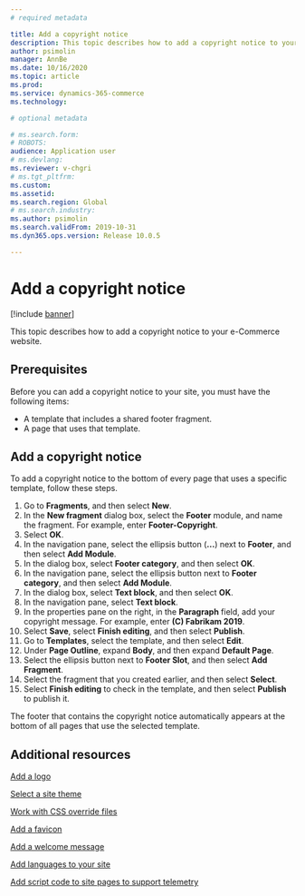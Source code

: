 ```yaml
---
# required metadata

title: Add a copyright notice
description: This topic describes how to add a copyright notice to your e-Commerce website.
author: psimolin
manager: AnnBe
ms.date: 10/16/2020
ms.topic: article
ms.prod: 
ms.service: dynamics-365-commerce
ms.technology: 

# optional metadata

# ms.search.form: 
# ROBOTS: 
audience: Application user
# ms.devlang: 
ms.reviewer: v-chgri
# ms.tgt_pltfrm: 
ms.custom: 
ms.assetid: 
ms.search.region: Global
# ms.search.industry: 
ms.author: psimolin
ms.search.validFrom: 2019-10-31
ms.dyn365.ops.version: Release 10.0.5

---
```


# Add a copyright notice

[!include [banner](includes/banner.md)]

This topic describes how to add a copyright notice to your e-Commerce website.

## Prerequisites

Before you can add a copyright notice to your site, you must have the following items:

- A template that includes a shared footer fragment.
- A page that uses that template.

## Add a copyright notice

To add a copyright notice to the bottom of every page that uses a specific template, follow these steps.

1. Go to **Fragments**, and then select **New**.
1. In the **New fragment** dialog box, select the **Footer** module, and name the fragment. For example, enter **Footer-Copyright**.
1. Select **OK**.
1. In the navigation pane, select the ellipsis button (**...**) next to **Footer**, and then select **Add Module**.
1. In the dialog box, select **Footer category**, and then select **OK**.
1. In the navigation pane, select the ellipsis button next to **Footer category**, and then select **Add Module**.
1. In the dialog box, select **Text block**, and then select **OK**.
1. In the navigation pane, select **Text block**.
1. In the properties pane on the right, in the **Paragraph** field, add your copyright message. For example, enter **(C) Fabrikam 2019**.
1. Select **Save**, select **Finish editing**, and then select **Publish**.
1. Go to **Templates**, select the template, and then select **Edit**.
1. Under **Page Outline**, expand **Body**, and then expand **Default Page**.
1. Select the ellipsis button next to **Footer Slot**, and then select **Add Fragment**.
1. Select the fragment that you created earlier, and then select **Select**.
1. Select **Finish editing** to check in the template, and then select **Publish** to publish it.

The footer that contains the copyright notice automatically appears at the bottom of all pages that use the selected template.

## Additional resources

[Add a logo](add-logo.md)

[Select a site theme](select-site-theme.md)

[Work with CSS override files](css-override-files.md)

[Add a favicon](add-favicon.md)

[Add a welcome message](add-welcome-message.md)

[Add languages to your site](add-languages-to-site.md)

[Add script code to site pages to support telemetry](add-telemetry.md)

